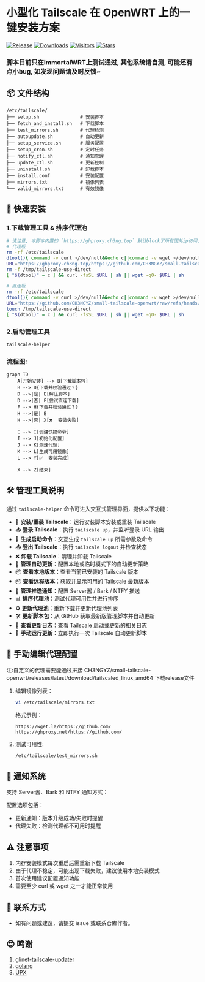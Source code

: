 # 小型化 Tailscale 在 OpenWRT 上的一键安装方案
[![Release](https://img.shields.io/github/release/CH3NGYZ/small-tailscale-openwrt)](https://github.com/CH3NGYZ/small-tailscale-openwrt/releases/latest)
[![Downloads](https://img.shields.io/github/downloads/CH3NGYZ/small-tailscale-openwrt/latest/total)](https://github.com/CH3NGYZ/small-tailscale-openwrt/releases/latest)
[![Visitors](https://api.visitorbadge.io/api/visitors?path=https%3A%2F%2Fgithub.com%2FCH3NGYZ%2Fsmall-tailscale-openwrt&label=views&countColor=%23263759&style=flat)](https://github.com/CH3NGYZ/small-tailscale-openwrt)
[![Stars](https://img.shields.io/github/stars/CH3NGYZ/small-tailscale-openwrt)](https://github.com/CH3NGYZ/small-tailscale-openwrt/stargazers)

### 脚本目前只在ImmortalWRT上测试通过, 其他系统请自测, 可能还有点小bug, 如发现问题请及时反馈~

## 📦 文件结构
```
/etc/tailscale/
├── setup.sh               # 安装脚本
├── fetch_and_install.sh   # 下载脚本
├── test_mirrors.sh        # 代理检测
├── autoupdate.sh          # 自动更新
├── setup_service.sh       # 服务配置
├── setup_cron.sh          # 定时任务
├── notify_ctl.sh          # 通知管理
├── update_ctl.sh          # 更新控制
├── uninstall.sh           # 卸载脚本
├── install.conf           # 安装配置
├── mirrors.txt            # 镜像列表
└── valid_mirrors.txt      # 有效镜像
```

## 🚀 快速安装

### 1.下载管理工具 & 排序代理池
   
   ```bash
   # 请注意, 本脚本内置的 `https://ghproxy.ch3ng.top` 默认block了所有国外ip访问, 您如果您开启了代理, 在运行以下命令时可能会无任何输出, 您可以在clash或其它工具的配置里设置ch3ng.top为直连, 例如clash的配置: `- DOMAIN-SUFFIX,ch3ng.top,DIRECT`, 或使用下方的直连命令
   # 代理版
   rm -rf /etc/tailscale
   dtool(){ command -v curl >/dev/null&&echo c||command -v wget >/dev/null&&echo w||exit 1; }
   URL="https://ghproxy.ch3ng.top/https://github.com/CH3NGYZ/small-tailscale-openwrt/raw/refs/heads/main/install.sh"
   rm -f /tmp/tailscale-use-direct
   [ "$(dtool)" = c ] && curl -fsSL $URL | sh || wget -qO- $URL | sh
   ```
   
   ```bash
   # 直连版
   rm -rf /etc/tailscale
   dtool(){ command -v curl >/dev/null&&echo c||command -v wget >/dev/null&&echo w||exit 1; }
   URL="https://github.com/CH3NGYZ/small-tailscale-openwrt/raw/refs/heads/main/install.sh"
   touch /tmp/tailscale-use-direct
   [ "$(dtool)" = c ] && curl -fsSL $URL | sh || wget -qO- $URL | sh
   ```

### 2.启动管理工具
   ```bash
   tailscale-helper
   ```
### 流程图:

```mermaid
graph TD
    A[开始安装] --> B[下载脚本包]
    B --> D{下载并校验通过？}
    D -->|是| E[解压脚本]
    D -->|否| F[尝试直连下载]
    F --> H{下载并校验通过？}
    H -->|是| E
    H -->|否| X[❌  安装失败]
    
    E --> I[创建快捷命令]
    I --> J[初始化配置]
    J --> K[测速代理]
    K --> L[生成可用镜像]
    L --> Y[✅  安装完成]
    
    X --> Z[结束]
```

## 🛠️ 管理工具说明

通过 `tailscale-helper` 命令可进入交互式管理界面，提供以下功能：

- 💾 **安装/重装 Tailscale**：运行安装脚本安装或重装 Tailscale
- 📥 **登录 Tailscale**：执行 `tailscale up`，并监听登录 URL 输出
- 📝 **生成启动命令**：交互生成 `tailscale up` 所需参数及命令
- 📤 **登出 Tailscale**：执行 `tailscale logout` 并检查状态
- ❌ **卸载 Tailscale**：清理并卸载 Tailscale
- 🔄 **管理自动更新**：配置本地或临时模式下的自动更新策略
- 📦 **查看本地版本**：查看当前已安装的 Tailscale 版本
- 📦 **查看远程版本**：获取并显示可用的 Tailscale 最新版本
- 🔔 **管理推送通知**：配置 Server酱 / Bark / NTFY 推送
- 📊 **排序代理池**：测试代理可用性并进行排序
- ♻️ **更新代理池**：重新下载并更新代理池列表
- 🛠️ **更新脚本包**：从 GitHub 获取最新版管理脚本并自动更新
- 📜 **查看更新日志**：查看 Tailscale 启动或更新的相关日志
- 🔄 **手动运行更新**：立即执行一次 Tailscale 自动更新脚本

## 📡 手动编辑代理配置
   注:自定义的代理需要能通过拼接 CH3NGYZ/small-tailscale-openwrt/releases/latest/download/tailscaled_linux_amd64 下载release文件
   1. 编辑镜像列表：
      ```bash
      vi /etc/tailscale/mirrors.txt
      ```
      格式示例：
      ```
      https://wget.la/https://github.com/
      https://ghproxy.net/https://github.com/
      ```
   2. 测试可用性:
      ```bash
      /etc/tailscale/test_mirrors.sh
      ```

## 🔔 通知系统
支持 Server酱、Bark 和 NTFY 通知方式：

配置选项包括：

- 更新通知：版本升级成功/失败时提醒
- 代理失败：检测代理都不可用时提醒

## ⚠️  注意事项
1. 内存安装模式每次重启后需重新下载 Tailscale
2. 由于代理不稳定，可能出现下载失败，建议使用本地安装模式
3. 首次使用建议配置通知功能
4. 需要至少 curl 或 wget 之一才能正常使用

## 💬 联系方式

- 如有问题或建议，请提交 issue 或联系仓库作者。

## 😍 鸣谢
   1. [glinet-tailscale-updater](https://github.com/Admonstrator/glinet-tailscale-updater)
   2. [golang](https://github.com/golang/go)
   3. [UPX](https://github.com/upx/upx)
